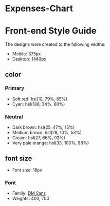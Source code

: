# Expenses-Chart

# Front-end Style Guide

The designs were created to the following widths:

- Mobile: 375px
- Desktop: 1440px

## color
### Primary
- Soft red: hsl(10, 79%, 65%)
- Cyan: hsl(186, 34%, 60%)

### Neutral
- Dark brown: hsl(25, 47%, 15%)
- Medium brown: hsl(28, 10%, 53%)
- Cream: hsl(27, 66%, 92%)
- Very pale orange: hsl(33, 100%, 98%)


## font size
- Font size: 18px

### Font

- Family: [DM Sans](https://fonts.google.com/specimen/DM+Sans)
- Weights: 400, 700
